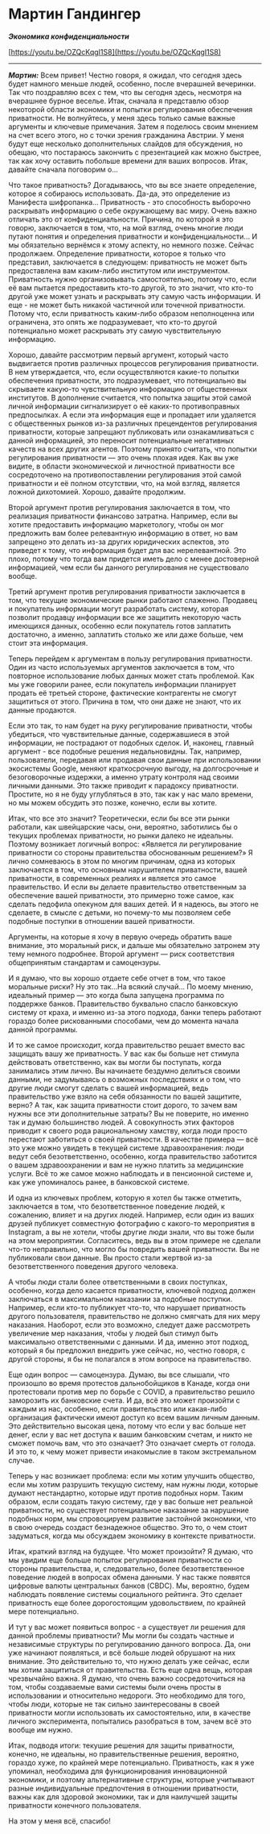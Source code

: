 # Мартин Гандингер

_**Экономика конфиденциальности**_

[https://youtu.be/OZQcKqgI1S8](https://youtu.be/OZQcKqgI1S8)

---

_**Мартин:**_ Всем привет! Честно говоря, я ожидал, что сегодня здесь будет намного меньше людей, особенно, после вчерашней вечеринки. Так что поздравляю всех с тем, что вы сегодня здесь, несмотря на вчерашнее бурное веселье. Итак, сначала я представлю обзор некоторой области экономики и попытки регулирования обеспечения приватности. Не волнуйтесь, у меня здесь только самые важные аргументы и ключевые примечания. Затем я поделюсь своим мнением на счет всего этого, но с точки зрения гражданина Австрии. У меня будут еще несколько дополнительных слайдов для обсуждения, но обещаю, что постараюсь закончить с презентацией как можно быстрее, так как хочу оставить побольше времени для ваших вопросов. Итак, давайте сначала поговорим o...

Что такое приватность? Догадываюсь, что вы все знаете определение, которое я собираюсь использовать. Да-да, это определение из Манифеста шифропанка... Приватность - это способность выборочно раскрывать информацию о себе окружающему вас миру. Очень важно отличать это от конфиденциальности. Причина, по которой я это говорю, заключается в том, что, на мой взгляд, очень многие люди путают понятия и определения приватности и конфиденциальности... И мы обязательно вернёмся к этому аспекту, но немного позже. Сейчас продолжаем. Определение приватности, которое я только что представил, заключается в следующем: приватность не может быть предоставлена вам каким-либо институтом или инструментом. Приватность нужно организовывать самостоятельно, потому что, если её вам пытается предоставить кто-то другой, то это значит, что кто-то другой уже может узнать и раскрывать эту самую часть информации. И еще - не может быть никакой частичной или точечной приватности. Потому что, если приватность каким-либо образом неполноценна или ограничена, это опять же подразумевает, что кто-то другой потенциально может раскрывать эту самую чувствительную информацию.

Хорошо, давайте рассмотрим первый аргумент, который часто выдвигается против различных процессов регулирования приватности. В нем утверждается, что, если осуществляются какие-то попытки обеспечения приватности, это подразумевает, что потенциально вы скрываете какую-то чувствительную информацию от общественных институтов. В дополнение считается, что попытка защиты этой самой личной информации сигнализирует о её каких-то противоправных предпосылках. А если эта информация еще и пропадает или удаляется с общественных рынков из-за различных прецендентов регулирования приватности, которые запрещают публиковать или ознакамливаться с данной информацией, это переносит потенциальные негативных качеств на всех других агентов. Поэтому принято считать, что попытки регулирования приватности — это очень плохая идея. Как вы уже видите, в области экономической и личностной приватности все сосредоточено на противопоставлении регулирования этой самой приватности и её полном отсутствии, что, на мой взгляд, является ложной дихотомией. Хорошо, давайте продолжим.

Второй аргумент против регулирования заключается в том, что реализация приватности финансово затратна. Например, если вы хотите предоставить информацию маркетологу, чтобы он мог предложить вам более релевантную информацию в ответ, но вам запрещено это делать из-за других юридических аспектов, это приведет к тому, что информация будет для вас нерелевантной. Это плохо, потому что тогда вам придется иметь дело с менее достоверной информацией, чем если бы данного регулирования не существовало вообще.

Третий аргумент против регулирования приватности заключается в том, что текущие экономические рынки работают слаженно. Продавец и покупатель информации могут разработать систему, которая позволит продавцу информации все же защитить некоторую часть имеющихся данных, особенно если покупатель готов заплатить достаточно, а именно, заплатить столько же или даже больше, чем стоит эта информация.

Теперь перейдем к аргументам в пользу регулирования приватности. Один из часто используемых аргументов заключается в том, что повторное использование любых данных может стать проблемой. Как мы уже говорили ранее, если покупатель информации планирует продать её третьей стороне, фактические контрагенты не смогут защититься от этого. Причина в том, что они даже не знают, что их данные продаются.

Если это так, то нам будет на руку регулирование приватности, чтобы убедиться, что чувствительные данные, содержавшиеся в этой информации, не пострадают от подобных сделок. И, наконец, главный аргумент - все подобные решения недальновидны. Так, например, пользователи, передавая или продавая свои данные при использовании экосистемы Google, меняют краткосрочную выгоду, на долгосрочные и безоговорочные издержки, а именно утрату контроля над своими личными данными. Это также приводит к парадоксу приватности. Простите, но я не буду углубляться в это, так как у нас мало времени, но мы можем обсудить это позже, конечно, если вы хотите.

Итак, что все это значит? Теоретически, если бы все эти рынки работали, как швейцарские часы, они, вероятно, заботились бы о текущих проблемах приватности, но рынки далеко не идеальны. Поэтому возникает логичный вопрос: «Является ли регулирование приватности со стороны правительства обоснованным решением?» Я лично сомневаюсь в этом по многим причинам, одна из которых заключается в том, что основным нарушителем приватности, вашей приватности, в современных реалиях и является это самое правительство. И если вы делаете правительство ответственным за обеспечение вашей приватности, это примерно тоже самое, как сделать педофила опекуном для ваших детей. И я надеюсь, вы этого не сделаете, в смысле с детьми, но почему-то мы позволяем себе подобные поступки в отношении вашей приватности.

Аргументы, на которые я хочу в первую очередь обратить ваше внимание, это моральный риск, и дальше мы обязательно затронем эту тему немного подробнее. Второй аргумент — риск соответствия общепринятым стандартам и самоцензуры.

И я думаю, что вы хорошо отдаете себе отчет в том, что такое моральные риски? Ну это так…На всякий случай… По моему мнению, идеальный пример — это когда была запущена программа по поддержке банков. Правительство буквально спасло банковскую систему от краха, и именно из-за этого подхода, банки теперь работают гораздо более рискованными способами, чем до момента начала данной программы.

И то же самое происходит, когда правительство решает вместо вас защищать вашу же приватность. У вас как бы больше нет стимула действовать ответственно, как вы могли бы поступать, когда занимались этим лично. Вы начинаете бездумно делиться своими данными, не задумываясь о возможных последствиях и о том, что другие люди смогут сделать с вашей информацией, ведь правительство уже взяло на себя обязанности по вашей защитите, верно? А так, как защита приватности стоит дорого, то зачем вам нужны все эти дополнительные затраты? Вы не поверите, но именно так и думаю большинство людей. А совокупность этих факторов приводит к своего рода рациональному хамству, когда люди просто перестают заботиться о своей приватности. В качестве примера — всё это уже можно увидеть в текущей системе здравоохранения: люди ведут себя безответственно, особенно, когда правительство заботится о вашем здравоохранении и вам не нужно платить за медицинские услуги. Всё то же самое можно наблюдать и в пенсионной системе и, как уже упоминалось ранее, в банковской системе.

И одна из ключевых проблем, которую я хотел бы также отметить, заключается в том, что безответственное поведение людей, к сожалению, влияет и на других людей. Например, если один из ваших друзей публикует совместную фотографию с какого-то мероприятия в Instagram, а вы не хотели, чтобы другие люди знали, что вы тоже были на этом мероприятии. Согласитесь, ведь вы в этом примере не сделали что-то неправильно, что могло бы повредить вашей приватности. Вы не публиковали свои данные. Вы просто стали жертвой из-за безответственного поведения другого человека.

А чтобы люди стали более ответственными в своих поступках, особенно, когда дело касается приватности, ключевой подход должен заключаться в максимальном наказании за подобные поступки. Например, если кто-то публикует что-то, что нарушает приватность другого пользователя, правительство не должно смягчать для них меру наказания. Наоборот, если это возможно, следует даже рассмотреть увеличение мер наказания, чтобы у людей был стимул быть максимально ответственными с данными. И да, именно этот подход, который я бы предложил внедрить уже сейчас, но, честно говоря, с другой стороны, я бы не полагался в этом вопросе на правительство.

Еще один вопрос — самоцензура. Думаю, вы все слышали, что произошло во время протестов дальнобойщиков в Канаде, когда они протестовали против мер по борьбе с COVID, а правительство решило заморозить их банковские счета. И да, всё это может произойти с каждым из нас, особенно, если правительство или какая-либо организация фактически имеют доступ ко всем вашим личным данным. Это действительно высокая цена, потому что если у вас больше нет денег, если у вас нет доступа к вашим банковским счетам, и никто не сможет помочь вам, что это означает? Это означает смерть от голода. И это то, к чему может привести инакомыслие в таком экстремальном случае.

Теперь у нас возникает проблема: если мы хотим улучшить общество, если мы хотим разрушить текущую систему, нам нужны люди, которые думают нестандартно, которые идут против подобных норм. Таким образом, если создать такую систему, где у вас больше нет реальной приватности, но существует потенциальное наказание за нарушение подобных норм, мы спровоцируем развитие застойной экономики, что в свою очередь создаст безнадежное общество. Это то, о чем стоит задуматься, когда мы обсуждаем экономику в контексте приватности.

Итак, краткий взгляд на будущее. Что может произойти? Я думаю, что мы увидим еще больше попыток регулирования приватности со стороны правительства, и, следовательно, более безответственное поведение людей в вопросах обмена данными. У нас также появятся цифровые валюты центральных банков (CBDC). Мы, вероятно, будем наблюдать появление системы социального рейтинга. Это сделает приватность еще более дорогостоящим удовольствием, по крайней мере потенциально.

И тут у вас может появиться вопрос - а существует ли решения для данной проблемы приватности? Мы могли бы создать частные и независимые структуры по регулированию данного вопроса. Да, они уже начинают появляться, и всё больше людей обрушают на них внимание. Это действительно то, что нужно делать уже сейчас, если мы хотим защититься от правительства. Есть еще одна вещь, которая чрезвычайно важна. Я думаю, что очень важно сосредоточиться на том, чтобы создаваемые вами системы были очень просты в использовании и относительно недороги. Это необходимо для того, чтобы люди, которые не так сильно заинтересованы в своей приватности могли использовать их самостоятельно, или, в качестве личного эксперимента, попытались разобраться в том, зачем всё это вообще им нужно.

Итак, подводя итоги: текушие решения для защиты приватности, конечно, не идеальны, но правительственные решения, вероятно, гораздо хуже, по крайней мере потенциально. Приватность, как я уже упоминал, необходима для функционирования инновационной экономики, и поэтому альтернативные структуры, которые учитывают разные индивидуальные предпочтения в отношении приватности, важны как для здоровой экономики, так и для наилучшей защиты приватности конечного пользователя.

На этом у меня всё, спасибо!
